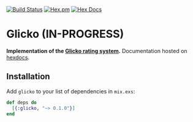 [![Build Status](https://travis-ci.org/avitex/elixir-glicko.svg)](https://travis-ci.org/avitex/elixir-glicko)
[![Hex.pm](https://img.shields.io/hexpm/v/glicko.svg)](https://hex.pm/packages/glicko)
[![Hex Docs](https://img.shields.io/badge/hex-docs-blue.svg)](https://hexdocs.pm/glicko)

# Glicko (IN-PROGRESS)

**Implementation of the [Glicko rating system](http://www.glicko.net/glicko.html).**
Documentation hosted on [hexdocs](https://hexdocs.pm/glicko).

## Installation

  Add `glicko` to your list of dependencies in `mix.exs`:

  ```elixir
  def deps do
    [{:glicko, "~> 0.1.0"}]
  end
  ```
